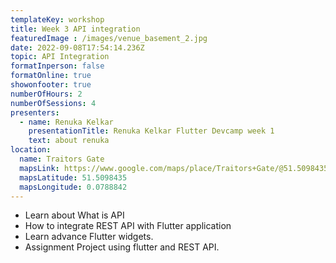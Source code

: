 ```yaml
---
templateKey: workshop
title: Week 3 API integration
featuredImage : /images/venue_basement_2.jpg
date: 2022-09-08T17:54:14.236Z
topic: API Integration
formatInperson: false
formatOnline: true
showonfooter: true
numberOfHours: 2
numberOfSessions: 4
presenters:
  - name: Renuka Kelkar
    presentationTitle: Renuka Kelkar Flutter Devcamp week 1
    text: about renuka
location:
  name: Traitors Gate
  mapsLink: https://www.google.com/maps/place/Traitors+Gate/@51.5098435,-0.0788842,19z/data=!4m5!3m4!1s0x4876030dd752a1c5:0x4a35f7c87ee9c96!8m2!3d51.5098435!4d-0.0784241
  mapsLatitude: 51.5098435
  mapsLongitude: 0.0788842
---
```

- Learn about What is API
- How to integrate REST API with Flutter application
- Learn advance Flutter widgets.
- Assignment Project using flutter and REST API.

